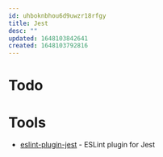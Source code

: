 ```yaml
---
id: uhboknbhou6d9uwzr18rfgy
title: Jest
desc: ""
updated: 1648103842641
created: 1648103792816
---
```


# Todo

# Tools

- [eslint-plugin-jest](https://github.com/jest-community/eslint-plugin-jest/) - ESLint plugin for Jest
